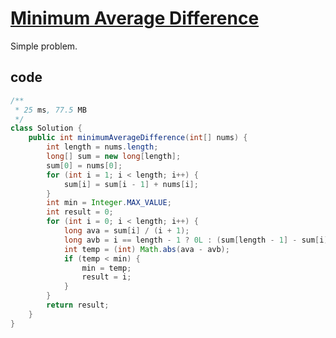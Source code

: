 # [Minimum Average Difference](https://leetcode.com/problems/minimum-average-difference/)

Simple problem.

## code

```java
/**
 * 25 ms, 77.5 MB
 */
class Solution {
    public int minimumAverageDifference(int[] nums) {
        int length = nums.length;
        long[] sum = new long[length];
        sum[0] = nums[0];
        for (int i = 1; i < length; i++) {
            sum[i] = sum[i - 1] + nums[i];
        }
        int min = Integer.MAX_VALUE;
        int result = 0;
        for (int i = 0; i < length; i++) {
            long ava = sum[i] / (i + 1);
            long avb = i == length - 1 ? 0L : (sum[length - 1] - sum[i]) / (length - i - 1);
            int temp = (int) Math.abs(ava - avb);
            if (temp < min) {
                min = temp;
                result = i;
            }
        }
        return result;
    }
}
```
